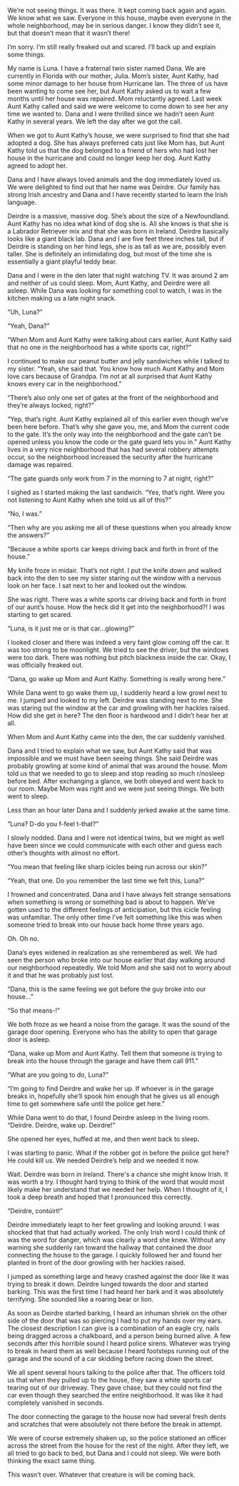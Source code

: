 We’re not seeing things. It was there. It kept coming back again and again. We know what we saw. Everyone in this house, maybe even everyone in the whole neighborhood, may be in serious danger. I know they didn’t see it, but that doesn’t mean that it wasn’t there!

I’m sorry. I’m still really freaked out and scared. I’ll back up and explain some things.

My name is Luna. I have a fraternal twin sister named Dana. We are currently in Florida with our mother, Julia. Mom’s sister, Aunt Kathy, had some minor damage to her house from Hurricane Ian. The three of us have been wanting to come see her, but Aunt Kathy asked us to wait a few months until her house was repaired. Mom reluctantly agreed. Last week Aunt Kathy called and said we were welcome to come down to see her any time we wanted to. Dana and I were thrilled since we hadn’t seen Aunt Kathy in several years. We left the day after we got the call.

When we got to Aunt Kathy’s house, we were surprised to find that she had adopted a dog. She has always preferred cats just like Mom has, but Aunt Kathy told us that the dog belonged to a friend of hers who had lost her house in the hurricane and could no longer keep her dog. Aunt Kathy agreed to adopt her.

Dana and I have always loved animals and the dog immediately loved us. We were delighted to find out that her name was Deirdre. Our family has strong Irish ancestry and Dana and I have recently started to learn the Irish language.

Deirdre is a massive, massive dog. She’s about the size of a Newfoundland. Aunt Kathy has no idea what kind of dog she is. All she knows is that she is a Labrador Retriever mix and that she was born in Ireland. Deirdre basically looks like a giant black lab. Dana and I are five feet three inches tall, but if Deirdre is standing on her hind legs, she is as tall as we are, possibly even taller. She is definitely an intimidating dog, but most of the time she is essentially a giant playful teddy bear.

Dana and I were in the den later that night watching TV. It was around 2 am and neither of us could sleep. Mom, Aunt Kathy, and Deirdre were all asleep. While Dana was looking for something cool to watch, I was in the kitchen making us a late night snack.

“Uh, Luna?”

“Yeah, Dana?”

“When Mom and Aunt Kathy were talking about cars earlier, Aunt Kathy said that no one in the neighborhood has a white sports car, right?”

I continued to make our peanut butter and jelly sandwiches while I talked to my sister. “Yeah, she said that. You know how much Aunt Kathy and Mom love cars because of Grandpa. I’m not at all surprised that Aunt Kathy knows every car in the neighborhood.”

“There’s also only one set of gates at the front of the neighborhood and they’re always locked, right?”

“Yep, that’s right. Aunt Kathy explained all of this earlier even though we’ve been here before. That’s why she gave you, me, and Mom the current code to the gate. It’s the only way into the neighborhood and the gate can’t be opened unless you know the code or the gate guard lets you in.” Aunt Kathy lives in a very nice neighborhood that has had several robbery attempts occur, so the neighborhood increased the security after the hurricane damage was repaired.

“The gate guards only work from 7 in the morning to 7 at night, right?”

I sighed as I started making the last sandwich. “Yes, that’s right. Were you not listening to Aunt Kathy when she told us all of this?”

“No, I was.”

“Then why are you asking me all of these questions when you already know the answers?”

“Because a white sports car keeps driving back and forth in front of the house.”

My knife froze in midair. That’s not right. I put the knife down and walked back into the den to see my sister staring out the window with a nervous look on her face. I sat next to her and looked out the window.

She was right. There was a white sports car driving back and forth in front of our aunt’s house. How the heck did it get into the neighborhood?! I was starting to get scared.

“Luna, is it just me or is that car…glowing?”

I looked closer and there was indeed a very faint glow coming off the car. It was too strong to be moonlight. We tried to see the driver, but the windows were too dark. There was nothing but pitch blackness inside the car. Okay, I was officially freaked out.

“Dana, go wake up Mom and Aunt Kathy. Something is really wrong here.”

While Dana went to go wake them up, I suddenly heard a low growl next to me. I jumped and looked to my left. Deirdre was standing next to me. She was staring out the window at the car and growling with her hackles raised. How did she get in here? The den floor is hardwood and I didn’t hear her at all.

When Mom and Aunt Kathy came into the den, the car suddenly vanished.

Dana and I tried to explain what we saw, but Aunt Kathy said that was impossible and we must have been seeing things. She said Deirdre was probably growling at some kind of animal that was around the house. Mom told us that we needed to go to sleep and stop reading so much r/nosleep before bed. After exchanging a glance, we both obeyed and went back to our room. Maybe Mom was right and we were just seeing things. We both went to sleep.

Less than an hour later Dana and I suddenly jerked awake at the same time.

“Luna? D-do you f-feel t-that?”

I slowly nodded. Dana and I were not identical twins, but we might as well have been since we could communicate with each other and guess each other’s thoughts with almost no effort.

“You mean that feeling like sharp icicles being run across our skin?”

“Yeah, that one. Do you remember the last time we felt this, Luna?”

I frowned and concentrated. Dana and I have always felt strange sensations when something is wrong or something bad is about to happen. We’ve gotten used to the different feelings of anticipation, but this icicle feeling was unfamiliar. The only other time I’ve felt something like this was when someone tried to break into our house back home three years ago.

Oh. Oh no.

Dana’s eyes widened in realization as she remembered as well. We had seen the person who broke into our house earlier that day walking around our neighborhood repeatedly. We told Mom and she said not to worry about it and that he was probably just lost. 

“Dana, this is the same feeling we got before the guy broke into our house…”

“So that means-!”

We both froze as we heard a noise from the garage. It was the sound of the garage door opening. Everyone who has the ability to open that garage door is asleep.

“Dana, wake up Mom and Aunt Kathy. Tell them that someone is trying to break into the house through the garage and have them call 911.”

“What are you going to do, Luna?” 

“I’m going to find Deirdre and wake her up. If whoever is in the garage breaks in, hopefully she’ll spook him enough that he gives us all enough time to get somewhere safe until the police get here.”

While Dana went to do that, I found Deirdre asleep in the living room. “Deirdre. Deirdre, wake up. Deirdre!”

She opened her eyes, huffed at me, and then went back to sleep.

I was starting to panic. What if the robber got in before the police got here? He could kill us. We needed Deirdre’s help and we needed it now.

Wait. Deirdre was born in Ireland. There's a chance she might know Irish. It was worth a try. I thought hard trying to think of the word that would most likely make her understand that we needed her help. When I thought of it, I took a deep breath and hoped that I pronounced this correctly.

“Deirdre, contúirt!”

Deirdre immediately leapt to her feet growling and looking around. I was shocked that that had actually worked. The only Irish word I could think of was the word for danger, which was clearly a word she knew. Without any warning she suddenly ran toward the hallway that contained the door connecting the house to the garage. I quickly followed her and found her planted in front of the door growling with her hackles raised.

I jumped as something large and heavy crashed against the door like it was trying to break it down. Deirdre lunged towards the door and started barking. This was the first time I had heard her bark and it was absolutely terrifying. She sounded like a roaring bear or lion.

As soon as Deirdre started barking, I heard an inhuman shriek on the other side of the door that was so piercing I had to put my hands over my ears. The closest description I can give is a combination of an eagle cry, nails being dragged across a chalkboard, and a person being burned alive. A few seconds after this horrible sound I heard police sirens. Whatever was trying to break in heard them as well because I heard footsteps running out of the garage and the sound of a car skidding before racing down the street.

We all spent several hours talking to the police after that. The officers told us that when they pulled up to the house, they saw a white sports car tearing out of our driveway. They gave chase, but they could not find the car even though they searched the entire neighborhood. It was like it had completely vanished in seconds.

The door connecting the garage to the house now had several fresh dents and scratches that were absolutely not there before the break in attempt.

We were of course extremely shaken up, so the police stationed an officer across the street from the house for the rest of the night. After they left, we all tried to go back to bed, but Dana and I could not sleep. We were both thinking the exact same thing.

This wasn’t over. Whatever that creature is will be coming back.